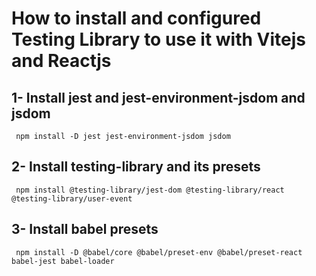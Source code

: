 
# How to install and configured Testing Library to use it with Vitejs and Reactjs

## 1- Install jest and jest-environment-jsdom and jsdom
``` console
 npm install -D jest jest-environment-jsdom jsdom
 ```

## 2- Install testing-library and its presets
``` console
 npm install @testing-library/jest-dom @testing-library/react @testing-library/user-event
 ```
 
## 3- Install babel presets
``` console
 npm install -D @babel/core @babel/preset-env @babel/preset-react babel-jest babel-loader
 ```
